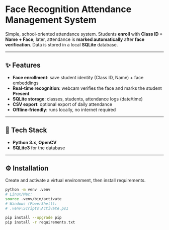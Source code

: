 # Face Recognition Attendance Management System

Simple, school-oriented attendance system. Students **enroll** with **Class ID + Name + Face**; later, attendance is **marked automatically** after **face verification**. Data is stored in a local **SQLite** database.

---

## ✨ Features
- **Face enrollment**: save student identity (Class ID, Name) + face embeddings
- **Real-time recognition**: webcam verifies the face and marks the student **Present**
- **SQLite storage**: classes, students, attendance logs (date/time)
- **CSV export**: optional export of daily attendance
- **Offline-friendly**: runs locally, no internet required

---

## 🧰 Tech Stack
- **Python 3.x**, **OpenCV**
- **SQLite3** for the database
---

## ⚙️ Installation
Create and activate a virtual environment, then install requirements.

```bash
python -m venv .venv
# Linux/Mac:
source .venv/bin/activate
# Windows (PowerShell):
# .venv\Scripts\Activate.ps1

pip install --upgrade pip
pip install -r requirements.txt
